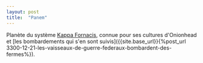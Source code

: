 ```yaml
---
layout: post
title:  "Panem"
---
```

Planète du système [Kappa Fornacis](kappa-fornacis.html), connue pour ses cultures
d'Onionhead et [les bombardements qui s'en sont suivis]({{site.base_url}}{%post_url 3300-12-21-les-vaisseaux-de-guerre-federaux-bombardent-des-fermes%}).

